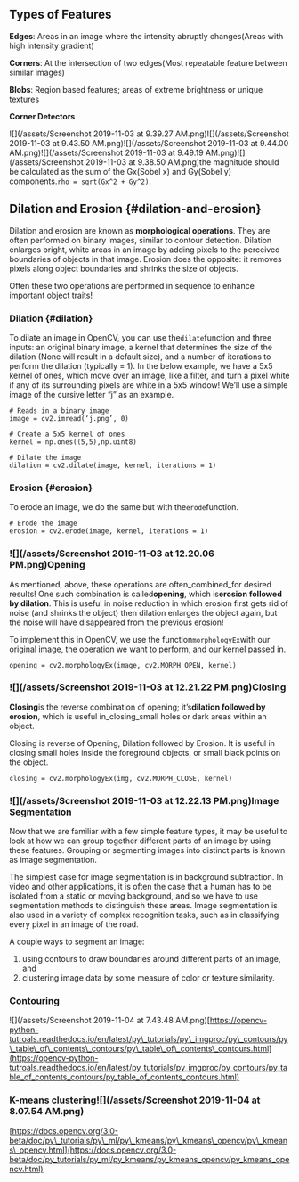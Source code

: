 ## Types of Features

**Edges**: Areas in an image where the intensity abruptly changes\(Areas with high intensity gradient\)

**Corners**:  At the intersection of two edges\(Most repeatable feature between similar images\)

**Blobs**:  Region based features; areas of extreme brightness or unique textures

**Corner Detectors**

![](/assets/Screenshot 2019-11-03 at 9.39.27 AM.png)![](/assets/Screenshot 2019-11-03 at 9.43.50 AM.png)![](/assets/Screenshot 2019-11-03 at 9.44.00 AM.png)![](/assets/Screenshot 2019-11-03 at 9.49.19 AM.png)![](/assets/Screenshot 2019-11-03 at 9.38.50 AM.png)the magnitude should be calculated as the sum of the Gx\(Sobel x\) and Gy\(Sobel y\) components.`rho = sqrt(Gx^2 + Gy^2)`.

## Dilation and Erosion {#dilation-and-erosion}

Dilation and erosion are known as **morphological operations**. They are often performed on binary images, similar to contour detection. Dilation enlarges bright, white areas in an image by adding pixels to the perceived boundaries of objects in that image. Erosion does the opposite: it removes pixels along object boundaries and shrinks the size of objects.

Often these two operations are performed in sequence to enhance important object traits!

### Dilation {#dilation}

To dilate an image in OpenCV, you can use the`dilate`function and three inputs: an original binary image, a kernel that determines the size of the dilation \(None will result in a default size\), and a number of iterations to perform the dilation \(typically = 1\). In the below example, we have a 5x5 kernel of ones, which move over an image, like a filter, and turn a pixel white if any of its surrounding pixels are white in a 5x5 window! We’ll use a simple image of the cursive letter “j” as an example.

```
# Reads in a binary image
image = cv2.imread(‘j.png’, 0) 

# Create a 5x5 kernel of ones
kernel = np.ones((5,5),np.uint8)

# Dilate the image
dilation = cv2.dilate(image, kernel, iterations = 1)
```

### Erosion {#erosion}

To erode an image, we do the same but with the`erode`function.

```
# Erode the image
erosion = cv2.erode(image, kernel, iterations = 1)
```

### ![](/assets/Screenshot 2019-11-03 at 12.20.06 PM.png)Opening

As mentioned, above, these operations are often\_combined\_for desired results! One such combination is called**opening**, which is**erosion followed by dilation**. This is useful in noise reduction in which erosion first gets rid of noise \(and shrinks the object\) then dilation enlarges the object again, but the noise will have disappeared from the previous erosion!

To implement this in OpenCV, we use the function`morphologyEx`with our original image, the operation we want to perform, and our kernel passed in.

```
opening = cv2.morphologyEx(image, cv2.MORPH_OPEN, kernel)
```

### ![](/assets/Screenshot 2019-11-03 at 12.21.22 PM.png)Closing

**Closing**is the reverse combination of opening; it’s**dilation followed by erosion**, which is useful in\_closing\_small holes or dark areas within an object.

Closing is reverse of Opening, Dilation followed by Erosion. It is useful in closing small holes inside the foreground objects, or small black points on the object.

```
closing = cv2.morphologyEx(img, cv2.MORPH_CLOSE, kernel)
```

### ![](/assets/Screenshot 2019-11-03 at 12.22.13 PM.png)Image Segmentation

Now that we are familiar with a few simple feature types, it may be useful to look at how we can group together different parts of an image by using these features. Grouping or segmenting images into distinct parts is known as image segmentation.

The simplest case for image segmentation is in background subtraction. In video and other applications, it is often the case that a human has to be isolated from a static or moving background, and so we have to use segmentation methods to distinguish these areas. Image segmentation is also used in a variety of complex recognition tasks, such as in classifying every pixel in an image of the road.

A couple ways to segment an image:

1. using contours to draw boundaries around different parts of an image, and
2. clustering image data by some measure of color or texture similarity.

### **Contouring**

![](/assets/Screenshot 2019-11-04 at 7.43.48 AM.png)[https://opencv-python-tutroals.readthedocs.io/en/latest/py\_tutorials/py\_imgproc/py\_contours/py\_table\_of\_contents\_contours/py\_table\_of\_contents\_contours.html](https://opencv-python-tutroals.readthedocs.io/en/latest/py_tutorials/py_imgproc/py_contours/py_table_of_contents_contours/py_table_of_contents_contours.html)

### K-means clustering![](/assets/Screenshot 2019-11-04 at 8.07.54 AM.png)

[https://docs.opencv.org/3.0-beta/doc/py\_tutorials/py\_ml/py\_kmeans/py\_kmeans\_opencv/py\_kmeans\_opencv.html](https://docs.opencv.org/3.0-beta/doc/py_tutorials/py_ml/py_kmeans/py_kmeans_opencv/py_kmeans_opencv.html)




